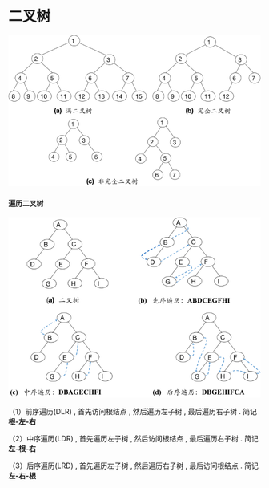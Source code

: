 # 二叉树

![](/assets/erchashutu.png)

#### 遍历二叉树

![](/assets/bianlierchashu.png)

（1）前序遍历\(DLR\) , 首先访问根结点 , 然后遍历左子树 , 最后遍历右子树 . 简记**根-左-右**

（2）中序遍历\(LDR\) , 首先遍历左子树 , 然后访问根结点 , 最后遍历右子树 . 简记**左-根-右**

（3）后序遍历\(LRD\) , 首先遍历左子树 , 然后遍历右子树 , 最后访问根结点 . 简记**左-右-根**



